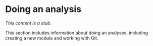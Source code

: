 # Doing an analysis

_This content is a stub._

This section includes information about doing an analyses, including creating a new module and working with Git.
